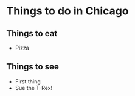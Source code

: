 # Things to do in Chicago

## Things to eat
- Pizza

## Things to see

 - First thing
 - Sue the T-Rex!